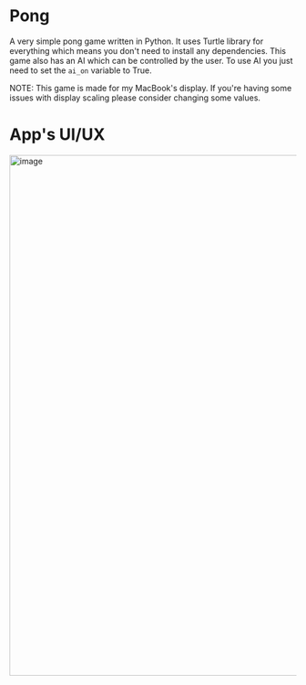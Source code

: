# Pong

A very simple pong game written in Python. It uses Turtle library for everything which means you don't need to install any dependencies.
This game also has an AI which can be controlled by the user. To use AI you just need to set the `ai_on` variable to True.

NOTE: This game is made for my MacBook's display. If you're having some issues with display scaling please consider changing some values.

# App's UI/UX
<img width="912" alt="image" src="https://user-images.githubusercontent.com/88189594/157215191-92d33268-2974-49a8-bb89-c96f505ae7fe.png">

